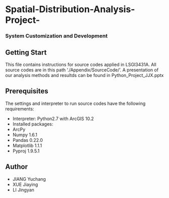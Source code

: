 # Spatial-Distribution-Analysis-Project-
### System Customization and Development
## Getting Start
This file contains instructions for source codes applied in LSGI3431A. All source codes are in this path ‘./Appendix/SourceCode/’.
A presentation of our analysis methods and resultds can be found in Python_Project_JJX.pptx

## Prerequisites
The settings and interpreter to run source codes have the following requirements:
* Interpreter: Python2.7 with ArcGIS 10.2
* Installed packages:
* ArcPy
* Numpy 1.6.1
* Pandas 0.22.0
* Matplotlib 1.1.1
* Pyproj 1.9.5.1

## Author
* JIANG Yuchang
* XUE Jiaying
* LI Jingyan

